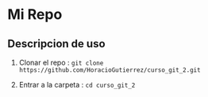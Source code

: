 # Mi Repo
## Descripcion de uso

1. Clonar el repo : 
`git clone https://github.com/HoracioGutierrez/curso_git_2.git`

2. Entrar a la carpeta :
`cd curso_git_2`